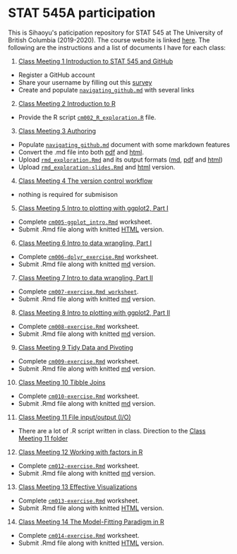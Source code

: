 # STAT 545A participation

This is Sihaoyu's paticipation repository for STAT 545 at The University of British Columbia (2019-2020). The course website is linked [here](https://stat545.stat.ubc.ca/). The following are the instructions and a list of documents I have for each class: 

1. [Class Meeting 1 Introduction to STAT 545 and GitHub](https://stat545guidebook.netlify.com/introduction-to-stat-545-and-github.html)
- Register a GitHub account
- Share your username by filling out this [survey](https://ubc.ca1.qualtrics.com/jfe/form/SV_8jKz3FaT7w5EHfT)
- Create and populate [`navigating_github.md`](https://github.com/Sihaoyu1220/STAT545-participation/blob/master/cm001/navigating_github.md) with several links
2. [Class Meeting 2 Introduction to R](https://stat545guidebook.netlify.com/introduction-to-r.html)
- Provide the R script [`cm002_R_exploration.R`](https://github.com/Sihaoyu1220/STAT545-participation/blob/master/cm002/cm002-rexploration.R) file. 
3. [Class Meeting 3 Authoring](https://stat545guidebook.netlify.com/authoring.html)
- Populate [`navigating_github.md`](https://github.com/Sihaoyu1220/STAT545-participation/blob/master/cm003/navigating_github.md) document with some markdown features
- Convert the .md file into both [pdf](https://github.com/Sihaoyu1220/STAT545-participation/blob/master/cm003/navigating_github.pdf) and [html](https://sihaoyu1220.github.io/STAT545-participation/cm003/navigating_github.html).
- Upload [`rmd_exploration.Rmd`](https://github.com/Sihaoyu1220/STAT545-participation/blob/master/cm003/rmd_exploration.Rmd) and its output formats ([md](https://github.com/Sihaoyu1220/STAT545-participation/blob/master/cm003/rmd_exploration.md), [pdf](https://github.com/Sihaoyu1220/STAT545-participation/blob/master/cm003/rmd_exploration.pdf) and [html](https://sihaoyu1220.github.io/STAT545-participation/cm003/rmd_exploration.html))
- Upload [`rmd_exploration-slides.Rmd`](https://github.com/Sihaoyu1220/STAT545-participation/blob/master/cm003/Rmd_exploration-slides.Rmd) and [html](https://sihaoyu1220.github.io/STAT545-participation/cm003/Rmd_exploration-slides.html) version.
4. [Class Meeting 4 The version control workflow](https://stat545guidebook.netlify.com/the-version-control-workflow.html)
- nothing is required for submisison
5. [Class Meeting 5 Intro to plotting with ggplot2, Part I](https://stat545guidebook.netlify.com/intro-to-plotting-with-ggplot2-part-i.html)
- Complete [`cm005-ggplot_intro.Rmd`](https://github.com/Sihaoyu1220/STAT545-participation/blob/master/cm005/cm005-ggplot_intro.Rmd) worksheet.
- Submit .Rmd file along with knitted [HTML](https://sihaoyu1220.github.io/STAT545-participation/cm005/cm005-ggplot_intro.html) version.
6. [Class Meeting 6 Intro to data wrangling, Part I](https://stat545guidebook.netlify.com/intro-to-data-wrangling-part-i.html)
- Complete [`cm006-dplyr_exercise.Rmd`](https://github.com/Sihaoyu1220/STAT545-participation/blob/master/cm006/cm006_dplyr_exercise.Rmd) worksheet.
- Submit .Rmd file along with knitted [md](https://github.com/Sihaoyu1220/STAT545-participation/blob/master/cm006/cm006_dplyr_exercise.md) version.
7. [Class Meeting 7 Intro to data wrangling, Part II](https://stat545guidebook.netlify.com/intro-to-data-wrangling-part-ii.html)
- Complete [`cm007-exercise.Rmd worksheet`](https://github.com/Sihaoyu1220/STAT545-participation/blob/master/cm007/cm007-exercise.Rmd). 
- Submit .Rmd file along with knitted [md](https://github.com/Sihaoyu1220/STAT545-participation/blob/master/cm007/cm007-exercise.md) version.
8. [Class Meeting 8 Intro to plotting with ggplot2, Part II](https://stat545guidebook.netlify.com/intro-to-plotting-with-ggplot2-part-ii.html)
- Complete [`cm008-exercise.Rmd`](https://github.com/Sihaoyu1220/STAT545-participation/blob/master/cm008/cm008-exercise.Rmd) worksheet.
- Submit .Rmd file along with knitted [md](https://github.com/Sihaoyu1220/STAT545-participation/blob/master/cm008/cm008-exercise.Rmd) version.
9. [Class Meeting 9 Tidy Data and Pivoting](https://stat545guidebook.netlify.com/tidy-data-and-pivoting.html)
- Complete [`cm009-exercise.Rmd`](https://github.com/Sihaoyu1220/STAT545-participation/blob/master/cm009/cm009-exercise.Rmd) worksheet. 
- Submit .Rmd file along with knitted [md](https://github.com/Sihaoyu1220/STAT545-participation/blob/master/cm009/cm009-exercise.Rmd) version.
10. [Class Meeting 10 Tibble Joins](https://stat545guidebook.netlify.com/tibble-joins.html)
- Complete [`cm010-exercise.Rmd`](https://github.com/Sihaoyu1220/STAT545-participation/blob/master/cm010/cm010-exercise.Rmd) worksheet.
- Submit .Rmd file along with knitted [md](https://github.com/Sihaoyu1220/STAT545-participation/blob/master/cm007/cm007-exercise.md) version.
11. [Class Meeting 11 File input/output (I/O)](https://stat545guidebook.netlify.com/file-inputoutput-io.html)
- There are a lot of .R script written in class. Direction to the [Class Meeting 11 folder](https://github.com/Sihaoyu1220/STAT545-participation/blob/master/cm011)
12. [Class Meeting 12 Working with factors in R](https://stat545guidebook.netlify.com/working-with-factors-in-r.html)
- Complete [`cm012-exercise.Rmd`](https://github.com/Sihaoyu1220/STAT545-participation/blob/master/cm012/cm012-exercise.Rmd) worksheet. 
- Submit .Rmd file along with knitted [md](https://github.com/Sihaoyu1220/STAT545-participation/blob/master/cm012/cm012-exercise.md) version.
13. [Class Meeting 13 Effective Visualizations](https://stat545guidebook.netlify.com/effective-visualizations.html)
- Complete [`cm013-exercise.Rmd`](https://github.com/Sihaoyu1220/STAT545-participation/blob/master/cm013/cm013-exercise.Rmd) worksheet.
- Submit .Rmd file along with knitted [HTML](https://sihaoyu1220.github.io/STAT545-participation/cm013/cm013-exercise.html) version.
14. [Class Meeting 14 The Model-Fitting Paradigm in R](https://stat545guidebook.netlify.com/the-model-fitting-paradigm-in-r.html)
- Complete [`cm014-exercise.Rmd`](https://github.com/Sihaoyu1220/STAT545-participation/blob/master/cm014/cm014-exercise.Rmd) worksheet.
- Submit .Rmd file along with knitted [HTML](https://sihaoyu1220.github.io/STAT545-participation/cm014/cm014-exercise.html) version.
